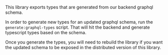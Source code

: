 This library exports types that are generated from our backend graphql schema.

In order to generate new types for an updated graphql schema, run the `generate:graphql-types` script. That will hit the backend and generate typescript types based on the schema.

Once you generate the types, you will need to rebuild the library if you want the updated schema to be exposed in the distributed version of this library.
